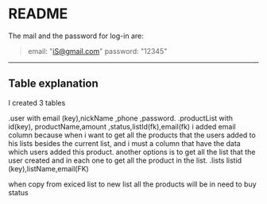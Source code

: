 # README
The mail and the password for log-in are:
>    email: "iS@gmail.com" 
     password: "12345"
---

Table explanation
---
I created 3 tables 

.user with email (key),nickName ,phone ,password.
.productList with id(key), productName,amount ,status,listId(fk),email(fk)
i added email column because when i want to get all the products that the users
added to his lists besides the current list, and i must a column that have the data which users 
added this product. another options is to get all the list that the user created and in each one to get all the product in the list. 
.lists listid (key),listName,email(FK)

when copy from exiced list to new list all the products will be in need to buy status 